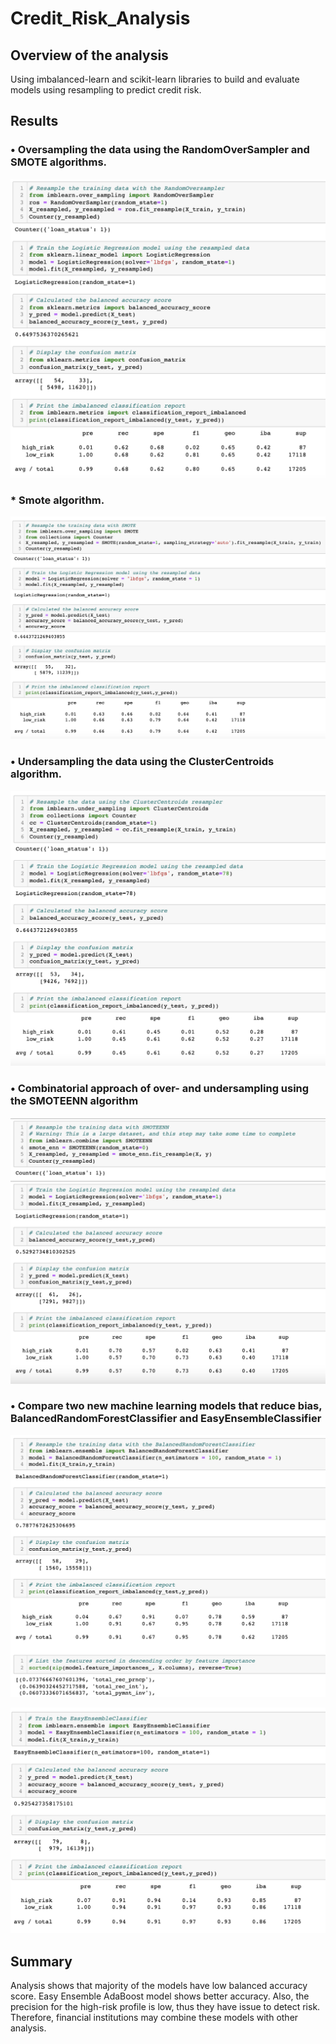 # Credit_Risk_Analysis

## Overview of the analysis
Using imbalanced-learn and scikit-learn libraries to build and evaluate models using resampling to predict credit risk. 

## Results

### •	Oversampling the data using the RandomOverSampler and SMOTE algorithms.

![plot](images/naive_random_oversampling.png)

### * Smote algorithm.
![plot](images/smote_oversampling.png)

### •	Undersampling the data using the ClusterCentroids algorithm. 

![plot](images/undersampling.png)

### •	Combinatorial approach of over- and undersampling using the SMOTEENN algorithm

![plot](images/combination.png)

### •	Compare two new machine learning models that reduce bias, BalancedRandomForestClassifier and EasyEnsembleClassifier

![plot](images/balanced_random_forest_classifier.png)

![plot](images/ensemble_adaboost_classifier.png)




## Summary
Analysis shows that majority of the models have low balanced accuracy score. 
Easy Ensemble AdaBoost model shows better accuracy. Also, the precision for the high-risk profile is low, thus they have issue to detect risk. Therefore, financial institutions may combine these models with other analysis. 



